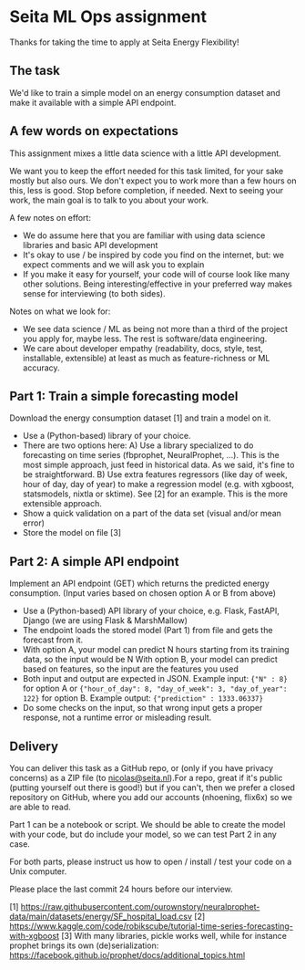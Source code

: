 # Seita ML Ops assignment

Thanks for taking the time to apply at Seita Energy Flexibility!

## The task

We'd like to train a simple model on an energy consumption dataset and make it available with a simple API endpoint.

## A few words on expectations

This assignment mixes a little data science with a little API development.

We want you to keep the effort needed for this task limited, for your sake mostly but also ours. We don't expect you to work more than a few hours on this, less is good.
Stop before completion, if needed. Next to seeing your work, the main goal is to talk to you about your work.

A few notes on effort:
- We do assume here that you are familiar with using data science libraries and basic API development
- It's okay to use / be inspired by code you find on the internet, but: we expect comments and we will ask you to explain
- If you make it easy for yourself, your code will of course look like many other solutions. Being interesting/effective in your preferred way makes sense for interviewing (to both sides).

Notes on what we look for:
- We see data science / ML as being not more than a third of the project you apply for, maybe less. The rest is software/data engineering.
- We care about developer empathy (readability, docs, style, test, installable, extensible) at least as much as feature-richness or ML accuracy.


## Part 1: Train a simple forecasting model

Download the energy consumption dataset [1] and train a model on it.

- Use a (Python-based) library of your choice.
- There are two options here:
  A) Use a library specialized to do forecasting on time series (fbprophet, NeuralProphet, ...). This is the most simple approach, just feed in historical data. As we said, it's fine to be straightforward.
  B) Use extra features regressors (like day of week, hour of day, day of year) to make a regression model (e.g. with xgboost, statsmodels, nixtla or sktime). See [2] for an example. This is the more extensible approach.
- Show a quick validation on a part of the data set (visual and/or mean error)
- Store the model on file [3]


## Part 2: A simple API endpoint

Implement an API endpoint (GET) which returns the predicted energy consumption. (Input varies based on chosen option A or B from above)

- Use a (Python-based) API library of your choice, e.g. Flask, FastAPI, Django (we are using Flask & MarshMallow)
- The endpoint loads the stored model (Part 1) from file and gets the forecast from it.
- With option A, your model can predict N hours starting from its training data, so the input would be N
  With option B, your model can predict based on features, so the input are the features you used
- Both input and output are expected in JSON. Example input: `{"N" : 8}` for option A or `{"hour_of_day": 8, "day_of_week": 3, "day_of_year": 122}` for option B. Example output: `{"prediction" : 1333.06337}`
- Do some checks on the input, so that wrong input gets a proper response, not a runtime error or misleading result.


## Delivery

You can deliver this task as a GitHub repo, or (only if you have privacy concerns) as a ZIP file (to nicolas@seita.nl).For a repo, great if it's public (putting yourself out there is good!) but if you can't, then we prefer a closed repository on GitHub, where you add our accounts (nhoening, flix6x) so we are able to read.

Part 1 can be a notebook or script. We should be able to create the model with your code, but do include your model, so we can test Part 2 in any case.

For both parts, please instruct us how to open / install / test your code on a Unix computer.

Please place the last commit 24 hours before our interview.



[1] https://raw.githubusercontent.com/ourownstory/neuralprophet-data/main/datasets/energy/SF_hospital_load.csv
[2] https://www.kaggle.com/code/robikscube/tutorial-time-series-forecasting-with-xgboost
[3] With many libraries, pickle works well, while for instance prophet brings its own (de)serialization: https://facebook.github.io/prophet/docs/additional_topics.html 


